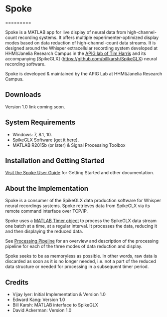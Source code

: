 # Spoke
=========

Spoke is a MATLAB app for live display of neural 
data from high-channel-count recording systems. It offers multiple experimenter-optimized display modes based on data reduction of high-channel-count data streams. It is designed around the Whisper extracellular recording system developed at HHMI/Janelia Research Campus in the [APIG lab of Tim Harris](https://www.janelia.org/lab/harris-lab-apig) and its accompanying [SpikeGLX] (https://github.com/billkarsh/SpikeGLX) neural recording software.

Spoke is developed & maintained by the APIG Lab at HHMI/Janelia Research Campus.

## Downloads
Version 1.0 link coming soon.

## System Requirements

* Windows: 7, 8.1, 10.
* SpikeGLX Software ([get it here](http://billkarsh.github.io/SpikeGLX)).
* MATLAB R2015b (or later) & Signal Processing Toolbox

## Installation and Getting Started
[Visit the Spoke User Guide](https://janeliascicomp.github.io/spoke/) for Getting Started and other documentation.

## About the Implementation
Spoke is a consumer of the SpikeGLX data production software for Whisper neural recordings systems. Spoke retrieves data from SpikeGLX via its remote command interface over TCP/IP. 

Spoke uses a [MATLAB Timer object](https://www.mathworks.com/help/matlab/ref/timer-class.html?s_tid=srchtitle) to process the SpikeGLX data stream one batch at a time, at a regular interval. It processes the data, reducing it and then displaying the reduced data. 

See [Processing Pipeline](https://github.com/JaneliaSciComp/spoke/wiki/Processing-Pipeline) for an overview and description of the processing pipeline for each of the three modes of data reduction and display. 

Spoke seeks to be as memoryless as possible. In other words, raw data is discarded as soon as it is no longer needed, i.e. not a part of the reduced data structure or needed for processing in a subsequent timer period. 

## Credits
* Vijay Iyer: Initial Implementation & Version 1.0
* Edward Kang: Version 1.0 
* Bill Karsh: MATLAB interface to SpikeGLX
* David Ackerman: Version 1.0
